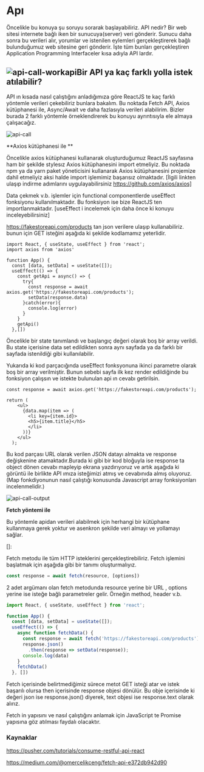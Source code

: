 # Apı #

Öncelikle bu konuya şu soruyu sorarak başlayabiliriz. API nedir? Bir web sitesi internete bağlı iken bir sunucuya(server) veri gönderir. Sunucu daha sonra bu verileri alır, yorumlar ve istenilen eylemleri gerçekleştirerek bağlı bulunduğumuz web sitesine geri gönderir. İşte tüm bunları gerçekleştiren Application Programming Interfaceler kısa adıyla API lardır.



## ![api-call-workapi](/Users/damlaehican/Desktop/api-call/figures/api-call-workapi.png)Bir API ya kaç farklı yolla istek atılabilir?

API ın kısada nasıl çalıştığını anladığımıza göre ReactJS te kaç farklı yöntemle verileri çekebiliriz bunlara bakalım. Bu noktada Fetch API, Axios kütüphanesi ile, Async/Await ve daha fazlasıyla verileri alabilirim. Bizler burada 2 farklı yöntemle örneklendirerek bu konuyu ayrıntısıyla ele almaya çalışacağız.

![api-call](/Users/damlaehican/Desktop/api-call/figures/api-call.jpg)

**Axios kütüphanesi ile **

Öncelikle axios kütüphanesi kullanarak oluşturduğumuz ReactJS sayfasına ham bir şekilde stylesız Axios kütüphanesini import etmeliyiz. Bu noktada npm ya da yarn paket yöneticisini kullanarak Axios kütüphanesini projemize dahil etmeliyiz aksi halde import işlemimiz başarısız olmaktadır. [İlgili linkten ulaşıp indirme adımlarını uygulayabilirsiniz https://github.com/axios/axios]

Data çekmek v.b. işlemler için functional componentlerde useEffect fonksiyonu kullanılmaktadır. Bu fonksiyon ise bize ReactJS ten importlanmaktadır. [useEffect i incelemek için daha önce ki konuyu inceleyebilirsiniz]

https://fakestoreapi.com/products tan json verilere ulaşıp kullanabiliriz. bunun için GET isteğini aşağıda ki şekilde kodlamamız yeterlidir.

```react
import React, { useState, useEffect } from 'react';
import axios from 'axios'

function App() {
  const [data, setData] = useState([]);
  useEffect(() => {
    const getApi = async() => {
      try{
        const response = await axios.get('https://fakestoreapi.com/products');
        setData(response.data)
      }catch(error){
        console.log(error)
      }
    }
    getApi()
  },[])
```

Öncelikle bir state tanımlandı ve başlangıç değeri olarak boş bir array verildi. Bu state içerisine data set edildikten sonra aynı sayfada ya da farklı bir sayfada istenildiği gibi kullanılabilir.

Yukarıda ki kod parçacığında useEffect fonksyonuna ikinci parametre olarak boş bir array verilmiştir. Bunun sebebi sayfa ilk kez render edildiğinde bu fonksiyon çalışsın ve istekte bulunulan api ın cevabı getirilsin. 

```react
const response = await axios.get('https://fakestoreapi.com/products');
```



```react
return (
    <ul>
      {data.map(item => (
        <li key={item.id}>
        <h5>{item.title}</h5>
        </li>
      ))}
    </ul>
  );
```

Bu kod parçası URL olarak verilen JSON datayı almakta ve response değişkenine atamaktadır.Burada ki gibi bir kod bloğuyla ise response ta object dönen cevabı mapleyip ekrana yazdırıyoruz ve artık aşağıda ki görüntü ile birlikte API ımıza isteğimizi atmış ve cevabınıda almış oluyoruz. (Map fonkdiyonunun nasıl çalıştığı konusunda Javascript array fonksiyonları incelenmelidir.)

![api-call-output](/Users/damlaehican/Desktop/api-call/figures/api-call-output.png)

**Fetch yöntemi ile**

Bu yöntemle apidan verileri alabilmek için herhangi bir kütüphane kullanmaya gerek yoktur ve asenkron şekilde veri almayı ve yollamayı sağlar.

[]: 

Fetch metodu ile tüm HTTP isteklerini gerçekleştirebiliriz. Fetch işlemini başlatmak için aşağıda gibi bir tanımı oluşturmalıyız.

```js
const response = await fetch(resource, [options])
```

2 adet argümanı olan fetch metodunda resource yerine bir URL , options yerine ise isteğe bağlı parametreler gelir. Örneğin method, header v.b.

```javascript
import React, { useState, useEffect } from 'react';

function App() {
  const [data, setData] = useState([]);
  useEffect(() => {
    async function fetchData() {
      const response = await fetch('https://fakestoreapi.com/products');
      response.json()
        .then(response => setData(response));
      console.log(data)
    }
    fetchData()
  }, [])
```

Fetch içerisinde belirtmediğimiz sürece metot GET isteği atar ve istek başarılı olursa then içerisinde response objesi dönülür. Bu obje içerisinde ki değeri json ise response.json() diyerek, text objesi ise response.text olarak alırız.

Fetch in yapısını ve nasıl çalıştığını anlamak için JavaScript te Promise yapısına göz atılması faydalı olacaktır.

### Kaynaklar

https://pusher.com/tutorials/consume-restful-api-react

https://medium.com/@omercelikceng/fetch-api-e372db942d90